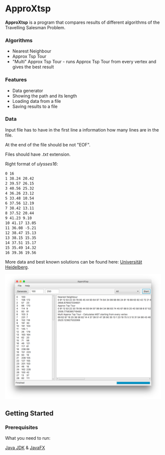 # ApproXtsp

**ApproXtsp** is a program that compares results of different algorithms of the Travelling Salesman Problem.

### Algorithms
- Nearest Neighbour
- Approx Tsp Tour
- "Multi" Approx Tsp Tour - runs Approx Tsp Tour from every vertex and gives the best result 

### Features
- Data generator
- Showing the path and its length
- Loading data from a file
- Saving results to a file

### Data
Input file has to have in the first line a information how many lines are in the file.

At the end of the file should be not "EOF".

Files should have _.txt_ extension.

Right format of _ulysses16_:
```
0 16
1 38.24 20.42
2 39.57 26.15
3 40.56 25.32
4 36.26 23.12
5 33.48 10.54
6 37.56 12.19
7 38.42 13.11
8 37.52 20.44
9 41.23 9.10
10 41.17 13.05
11 36.08 -5.21
12 38.47 15.13
13 38.15 15.35
14 37.51 15.17
15 35.49 14.32
16 39.36 19.56
```
  
More data and best known solutions can be found here: [Universität Heidelberg](http://comopt.ifi.uni-heidelberg.de/software/TSPLIB95/).   

![ApproXtsp](https://github.com/zperkowski/ApproXtsp/blob/master/img.png "ApproXtsp")

## Getting Started

### Prerequisites

What you need to run:

[Java JDK](http://www.oracle.com/technetwork/java/javase/downloads/jdk8-downloads-2133151.html) & [JavaFX](http://www.oracle.com/technetwork/java/javafx/install-javafx-sdk-1-2-139156.html)